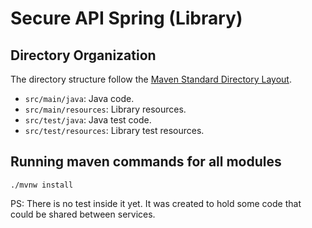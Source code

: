 # Secure API Spring (Library)

## Directory Organization

The directory structure follow the [Maven Standard Directory Layout](https://maven.apache.org/guides/introduction/introduction-to-the-standard-directory-layout.html).
- `src/main/java`: Java code.
- `src/main/resources`: Library resources.
- `src/test/java`: Java test code.
- `src/test/resources`: Library test resources.

## Running maven commands for all modules

`./mvnw install`

PS: There is no test inside it yet. It was created to hold some code that could be shared between services.
